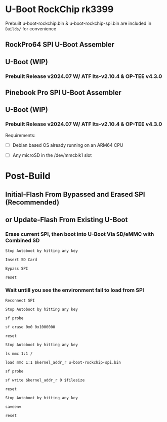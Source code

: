 # U-Boot RockChip rk3399

Prebuilt u-boot-rockchip.bin & u-boot-rockchip-spi.bin are included in `Builds/` for convenience

## RockPro64 SPI U-Boot Assembler
## U-Boot (WIP)
### Prebuilt Release v2024.07 W/ ATF lts-v2.10.4 & OP-TEE v4.3.0


## Pinebook Pro SPI U-Boot Assembler 
## U-Boot (WIP)
### Prebuilt Release v2024.07 W/ ATF lts-v2.10.4 & OP-TEE v4.3.0


Requirements:

* [ ] Debian based OS already running on an ARM64 CPU

* [ ] Any microSD in the /dev/mmcblk1 slot


# Post-Build
## Initial-Flash From Bypassed and Erased SPI (Recommended)
## or Update-Flash From Existing U-Boot


### Erase current SPI, then boot into U-Boot Via SD/eMMC with Combined SD

`Stop Autoboot by hitting any key`

`Insert SD Card`

`Bypass SPI`

`reset`

### Wait untill you see the environment fail to load from SPI

`Reconnect SPI`

`Stop Autoboot by hitting any key`

`sf probe`

`sf erase 0x0 0x1000000`

`reset`

`Stop Autoboot by hitting any key`

`ls mmc 1:1 /`

`load mmc 1:1 $kernel_addr_r u-boot-rockchip-spi.bin`

`sf probe`

`sf write $kernel_addr_r 0 $filesize`

`reset`

`Stop Autoboot by hitting any key`

`saveenv`

`reset`
